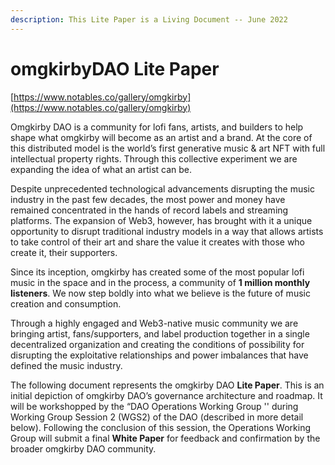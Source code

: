 ```yaml
---
description: This Lite Paper is a Living Document -- June 2022
---
```


# omgkirbyDAO Lite Paper

[https://www.notables.co/gallery/omgkirby](https://www.notables.co/gallery/omgkirby)

Omgkirby DAO is a community for lofi fans, artists, and builders to help shape what omgkirby will become as an artist and a brand. At the core of this distributed model is the world’s first generative music & art NFT with full intellectual property rights. Through this collective experiment we are expanding the idea of what an artist can be.

Despite unprecedented technological advancements disrupting the music industry in the past few decades, the most power and money have remained concentrated in the hands of record labels and streaming platforms. The expansion of Web3, however, has brought with it a unique opportunity to disrupt traditional industry models in a way that allows artists to take control of their art and share the value it creates with those who create it, their supporters.

Since its inception, omgkirby has created some of the most popular lofi music in the space and in the process, a community of **1 million monthly listeners**. We now step boldly into what we believe is the future of music creation and consumption.

Through a highly engaged and Web3-native music community we are bringing artist, fans/supporters, and label production together in a single decentralized organization and creating the conditions of possibility for disrupting the exploitative relationships and power imbalances that have defined the music industry.

The following document represents the omgkirby DAO **Lite Paper**. This is an initial depiction of omgkirby DAO’s governance architecture and roadmap. It will be workshopped by the “DAO Operations Working Group '' during Working Group Session 2 (WGS2) of the DAO (described in more detail below). Following the conclusion of this session, the Operations Working Group will submit a final **White Paper** for feedback and confirmation by the broader omgkirby DAO community.
